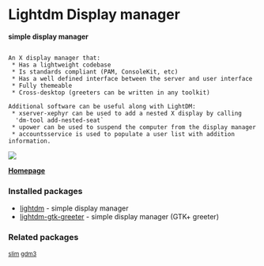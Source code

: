 # Lightdm Display manager

__simple display manager__

```

An X display manager that:
 * Has a lightweight codebase
 * Is standards compliant (PAM, ConsoleKit, etc)
 * Has a well defined interface between the server and user interface
 * Fully themeable
 * Cross-desktop (greeters can be written in any toolkit)

Additional software can be useful along with LightDM:
 * xserver-xephyr can be used to add a nested X display by calling
  'dm-tool add-nested-seat`
 * upower can be used to suspend the computer from the display manager
 * accountsservice is used to populate a user list with addition information.

```

[![](https://screenshots.debian.net/thumbnail/lightdm/)](https://screenshots.debian.net/screenshot/lightdm/)


 **[Homepage](https://launchpad.net/lightdm)**

### Installed packages

* [lightdm](https://packages.debian.org/stretch/lightdm) - simple display manager
* [lightdm-gtk-greeter](https://packages.debian.org/stretch/lightdm-gtk-greeter) - simple display manager (GTK+ greeter)

### Related packages

<sub> [slim](https://packages.debian.org/stretch/slim) [gdm3](https://packages.debian.org/stretch/gdm3)  </sub>
